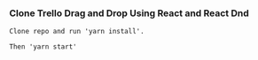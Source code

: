 ### Clone Trello Drag and Drop Using React and React Dnd

```
Clone repo and run 'yarn install'.

Then 'yarn start'
